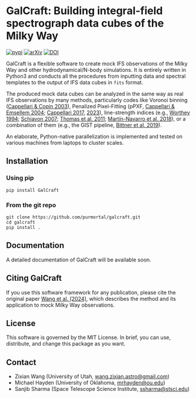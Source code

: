 
# GalCraft: Building integral-field spectrograph data cubes of the Milky Way


[![pypi](https://img.shields.io/badge/python-pypi-blue.svg)](https://pypi.org/project/GalCraft/)
[![arXiv](https://img.shields.io/badge/arxiv-2310.18258-b31b1b.svg)](https://arxiv.org/abs/2310.18258)
[![DOI](https://img.shields.io/badge/DOI-10.1093%2Fmnras%2Fstae2148-green.svg)](https://doi.org/10.1093/mnras/stae2148)

[//]: # ([![LICENSE]&#40;https://img.shields.io/badge/license-MIT-blue.svg?style=flat&#41;]&#40;https://github.com/purmortal/galcraft/blob/main/LICENSE&#41;)

GalCraft is a flexible software to create mock IFS observations of the Milky Way and other hydrodynamical/N-body simulations. It is entirely written in Python3 and conducts all the procedures from inputting data and spectral templates to the output of IFS data cubes in `fits` format. 

The produced mock data cubes can be analyzed in the same way as real IFS observations by many methods, particularly codes like Voronoi binning ([Cappellari & Copin 2003](https://ui.adsabs.harvard.edu/abs/2003MNRAS.342..345C/abstract)), Penalized Pixel-Fitting (pPXF, [Cappellari & Emsellem 2004](https://ui.adsabs.harvard.edu/abs/2004PASP..116..138C/abstract); [Cappellari 2017](https://ui.adsabs.harvard.edu/abs/2017MNRAS.466..798C/abstract), [2023](https://ui.adsabs.harvard.edu/abs/2023MNRAS.526.3273C/abstract)), line-strength indices (e.g., [Worthey 1994](https://ui.adsabs.harvard.edu/abs/1994ApJS...95..107W/abstract); [Schiavon 2007](https://ui.adsabs.harvard.edu/abs/2007ApJS..171..146S/abstract); [Thomas et al. 2011](https://ui.adsabs.harvard.edu/abs/2011MNRAS.412.2183T/abstract); [Martín-Navarro et al. 2018](https://ui.adsabs.harvard.edu/abs/2018MNRAS.475.3700M/abstract)), or a combination of them (e.g., the GIST pipeline, [Bittner et al. 2019](https://ui.adsabs.harvard.edu/abs/2019A%26A...628A.117B/abstract)).

An elaborate, Python-native parallelization is implemented and tested on various machines from laptops to cluster scales. 

[//]: # (***The source code of GalCraft will be publicly available when the [original paper]&#40;https://ui.adsabs.harvard.edu/abs/2023arXiv231018258W/abstract&#41; gets accepted. But the current version of codes can be shared with reasonable requests***)



## Installation

### Using pip

```
pip install GalCraft
```

### From the git repo

```
git clone https://github.com/purmortal/galcraft.git
cd galcraft
pip install .
```



## Documentation
A detailed documentation of GalCraft will be available soon.




## Citing GalCraft
If you use this software framework for any publication, please cite the original paper [Wang et al. (2024)](https://doi.org/10.1093/mnras/stae2148), which describes the method and its application to mock Milky Way observations.




## License
This software is governed by the MIT License. In brief, you can use, distribute, and change this package as you want.


## Contact 
- Zixian Wang (University of Utah, wang.zixian.astro@gmail.com)
- Michael Hayden (University of Oklahoma, mrhayden@ou.edu)
- Sanjib Sharma (Space Telescope Science Institute, ssharma@stsci.edu)
